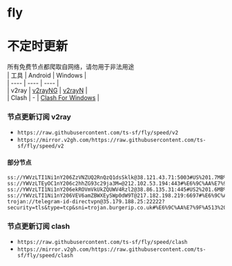 # fly
# 不定时更新
所有免费节点都爬取自网络，请勿用于非法用途  
|  工具  | Android  | Windows  |  
|  ----  | ----   | ----  |  
| v2ray  | [v2rayNG](https://github.com/2dust/v2rayNG/releases) | [v2rayN](https://github.com/2dust/v2rayN/releases) |  
| Clash  | - | [Clash For Windows](https://github.com/2dust/clashN/releases) | 
  
### 节点更新订阅  v2ray
- `https://raw.githubusercontent.com/ts-sf/fly/speed/v2`  
- `https://mirror.v2gh.com/https://raw.githubusercontent.com/ts-sf/fly/speed/v2`  

#### 部分节点  
``` 
ss://YWVzLTI1Ni1nY206ZzVNZUQ2RnQzQ1dsSklk@38.121.43.71:5003#US%201.7MB%2Fs
ss://YWVzLTEyOC1nY206c2hhZG93c29ja3M=@212.102.53.194:443#%E6%9C%AA%E7%9F%A54%2019.1MB%2Fs
ss://YWVzLTI1Ni1nY206ekROVmVkUkZQUWV4Rzl2@38.86.135.31:445#US2%201.6MB%2Fs
ss://YWVzLTI1Ni1nY206VEV6amZBWXEySWp0dW9T@217.182.198.219:6697#%E6%9C%AA%E7%9F%A58%201.9MB%2Fs
trojan://telegram-id-directvpn@35.179.188.25:22222?security=tls&type=tcp&sni=trojan.burgerip.co.uk#%E6%9C%AA%E7%9F%A513%2021.6MB%2Fs
```
### 节点更新订阅  clash
- `https://raw.githubusercontent.com/ts-sf/fly/speed/clash`  
- `https://mirror.v2gh.com/https://raw.githubusercontent.com/ts-sf/fly/speed/clash`  


